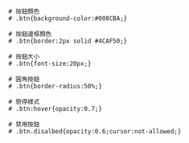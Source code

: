 ```
# 按鈕顏色
# .btn{background-color:#008CBA;}
```

```
# 按鈕邊框顏色
# .btn{border:2px solid #4CAF50;}
```

```
# 按鈕大小
# .btn{font-size:20px;}
```

```
# 圓角按鈕
# .btn{border-radius:50%;}
```

```
# 懸停樣式
# .btn:hover{opacity:0.7;}
```

```
# 禁用按鈕
# .btn.disalbed{opacity:0.6;cursor:not-allowed;}
```